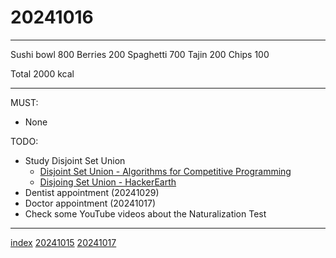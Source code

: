 <head><meta name="viewport" content="width=device-width, initial-scale=1.0, user-scalable=yes" /><meta charset="UTF-8"></head>

# 20241016

---

Sushi bowl 800
Berries 200
Spaghetti 700
Tajin 200
Chips 100

Total 2000 kcal

---

MUST:

- None

TODO:

- Study Disjoint Set Union
	- [Disjoint Set Union - Algorithms for Competitive Programming](https://cp-algorithms.com/data_structures/disjoint_set_union.html)
	- [Disjoing Set Union - HackerEarth](https://www.hackerearth.com/practice/notes/abhinav92003/disjoint-set-union/)
- Dentist appointment (20241029)
- Doctor appointment (20241017)
- Check some YouTube videos about the Naturalization Test

---

[index](../../index.html)
[20241015](20241015.html)
[20241017](20241017.html)
